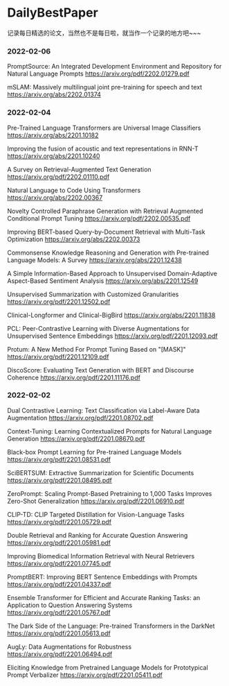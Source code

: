 # DailyBestPaper
记录每日精选的论文，当然也不是每日啦，就当作一个记录的地方吧~~~

### 2022-02-06
PromptSource: An Integrated Development Environment and Repository for Natural Language Prompts
https://arxiv.org/pdf/2202.01279.pdf

mSLAM: Massively multilingual joint pre-training for speech and text
https://arxiv.org/abs/2202.01374


### 2022-02-04
Pre-Trained Language Transformers are Universal Image Classifiers
https://arxiv.org/abs/2201.10182

Improving the fusion of acoustic and text representations in RNN-T
https://arxiv.org/abs/2201.10240

A Survey on Retrieval-Augmented Text Generation
https://arxiv.org/pdf/2202.01110.pdf

Natural Language to Code Using Transformers
https://arxiv.org/abs/2202.00367

Novelty Controlled Paraphrase Generation with Retrieval Augmented Conditional Prompt Tuning
https://arxiv.org/pdf/2202.00535.pdf

Improving BERT-based Query-by-Document Retrieval with Multi-Task Optimization
https://arxiv.org/abs/2202.00373

Commonsense Knowledge Reasoning and Generation with Pre-trained Language Models: A Survey
https://arxiv.org/abs/2201.12438

A Simple Information-Based Approach to Unsupervised Domain-Adaptive Aspect-Based Sentiment Analysis
https://arxiv.org/abs/2201.12549

Unsupervised Summarization with Customized Granularities
https://arxiv.org/pdf/2201.12502.pdf

Clinical-Longformer and Clinical-BigBird
https://arxiv.org/abs/2201.11838

PCL: Peer-Contrastive Learning with Diverse Augmentations for Unsupervised Sentence Embeddings
https://arxiv.org/pdf/2201.12093.pdf

Protum: A New Method For Prompt Tuning Based on "[MASK]"
https://arxiv.org/pdf/2201.12109.pdf

DiscoScore: Evaluating Text Generation with BERT and Discourse Coherence
https://arxiv.org/pdf/2201.11176.pdf

### 2022-02-02
Dual Contrastive Learning: Text Classification via Label-Aware Data Augmentation
https://arxiv.org/pdf/2201.08702.pdf

Context-Tuning: Learning Contextualized Prompts for Natural Language Generation
https://arxiv.org/pdf/2201.08670.pdf

Black-box Prompt Learning for Pre-trained Language Models
https://arxiv.org/pdf/2201.08531.pdf

SciBERTSUM: Extractive Summarization for Scientific Documents
https://arxiv.org/pdf/2201.08495.pdf

ZeroPrompt: Scaling Prompt-Based Pretraining to 1,000 Tasks Improves Zero-Shot Generalization
https://arxiv.org/pdf/2201.06910.pdf

CLIP-TD: CLIP Targeted Distillation for Vision-Language Tasks
https://arxiv.org/pdf/2201.05729.pdf

Double Retrieval and Ranking for Accurate Question Answering
https://arxiv.org/pdf/2201.05981.pdf

Improving Biomedical Information Retrieval with Neural Retrievers
https://arxiv.org/pdf/2201.07745.pdf

PromptBERT: Improving BERT Sentence Embeddings with Prompts
https://arxiv.org/pdf/2201.04337.pdf

Ensemble Transformer for Efficient and Accurate Ranking Tasks: an Application to Question Answering Systems
https://arxiv.org/pdf/2201.05767.pdf

The Dark Side of the Language: Pre-trained Transformers in the DarkNet
https://arxiv.org/pdf/2201.05613.pdf

AugLy: Data Augmentations for Robustness
https://arxiv.org/pdf/2201.06494.pdf

Eliciting Knowledge from Pretrained Language Models for Prototypical Prompt Verbalizer
https://arxiv.org/pdf/2201.05411.pdf

